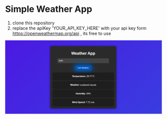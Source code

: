 # Simple Weather App

1. clone this repository 
2. replace the apiKey 'YOUR_API_KEY_HERE' with your api key form https://openweathermap.org/api , its free to use

![website image](image.png)